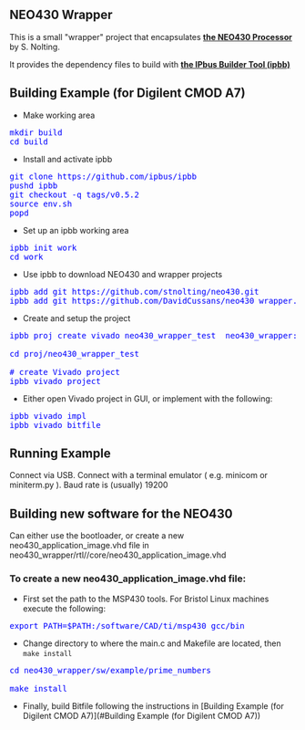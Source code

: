 ## NEO430 Wrapper

This is a small "wrapper" project that encapsulates __[the NEO430 Processor](https://github.com/stnolting/neo430)__ by S. Nolting.

It provides the dependency files to build with __[the IPbus Builder Tool (ipbb)](https://github.com/ipbus/ipbb)__

## Building Example (for Digilent CMOD A7)

* Make working area
<pre style="color: blue">
mkdir build
cd build
</pre>
* Install and activate ipbb
<pre style="color: blue">
git clone https://github.com/ipbus/ipbb
pushd ipbb
git checkout -q tags/v0.5.2
source env.sh
popd
</pre>
* Set up an ipbb working area
<pre style="color: blue">
ipbb init work
cd work
</pre>
* Use ipbb to download NEO430 and wrapper projects
<pre style="color: blue">
ipbb add git https://github.com/stnolting/neo430.git
ipbb add git https://github.com/DavidCussans/neo430_wrapper.git
</pre>
* Create and setup the project
<pre style="color: blue">
ipbb proj create vivado neo430_wrapper_test  neo430_wrapper:projects/example -t top_digilent_cmod_a7.dep

cd proj/neo430_wrapper_test

# create Vivado project
ipbb vivado project
</pre>
* Either open Vivado project in GUI, or implement with the following:
<pre style="color: blue">
ipbb vivado impl
ipbb vivado bitfile
</pre>

## Running Example

Connect via USB. Connect with a terminal emulator ( e.g. minicom or miniterm.py ). Baud rate is (usually) 19200

## Building new software for the NEO430

Can either use the bootloader, or create a new neo430_application_image.vhd file in neo430_wrapper/rtl//core/neo430_application_image.vhd

### To create a new neo430_application_image.vhd file:

* First set the path to the MSP430 tools. For Bristol Linux machines execute the following:
<pre style="color: blue">
export PATH=$PATH:/software/CAD/ti/msp430_gcc/bin
</pre>

* Change directory to where the main.c and Makefile are located, then `make install`
<pre style="color: blue">
cd neo430_wrapper/sw/example/prime_numbers

make install
</pre>

* Finally, build Bitfile following the instructions in [Building Example (for Digilent CMOD A7)](#Building Example (for Digilent CMOD A7))
